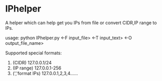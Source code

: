 # IPhelper

 A helper which can help get you IPs from file or convert CIDR,IP range to IPs.


 usage: python IPhelper.py <-F input_file> <-T input_text> <-O output_file_name>


 Supported special formats:
 1. (CIDR)          127.0.0.1/24
 2. (IP range)      127.0.0.1-256
 3. (','format IPs) 127.0.0.1,2,3,4……
